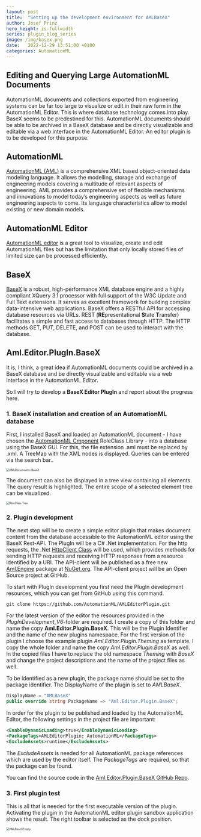 ```yaml
---
layout: post
title:  "Setting up the development environment for AMLBaseX"
author: Josef Prinz
hero_height: is-fullwidth
series: plugin_blog_series
image: /img/basex.png
date:   2022-12-29 13:51:00 +0100
categories: AutomationML
---
```


## Editing and Querying Large AutomationML Documents
AutomationML documents and collections exported from engineering systems can be far too large to visualize or edit in their raw form in the AutomationML Editor. This is where database technology comes into play. BaseX seems to be predestined for this. AutomationML documents should be able to be archived in a BaseX database and be directly visualizable and editable via a web interface in the AutomationML Editor. An editor plugin is to be developed for this purpose.

## AutomationML
[AutomationML (AML)](https://www.AutomationML.org) is a comprehensive XML based object-oriented data modeling language. It allows the modelling, storage and exchange of engineering models covering a multitude of relevant aspects of engineering. AML provides a comprehensive set of flexible mechanisms and innovations to model today’s engineering aspects as well as future engineering aspects to come. Its language characteristics allow to model existing or new domain models.

## AutomationML Editor
[AutomationML editor](https://github.com/AutomationML/AutomationMLEditor#readme) is a great tool to visualize, create and edit AutomationML files but has the limitation that only locally stored files of limited size can be processed efficiently.

## BaseX
[BaseX](https://basex.org/) is a robust, high-performance XML database engine and a highly compliant XQuery 3.1 processor with full support of the W3C Update and Full Text extensions. It serves as excellent framework for building complex data-intensive web applications. BaseX offers a RESTful API for accessing database resources via URLs. REST (**RE**presentational **S**tate **T**ransfer) facilitates a simple and fast access to databases through HTTP. The HTTP methods GET, PUT, DELETE, and POST can be used to interact with the database. 

## Aml.Editor.PlugIn.BaseX
It is, I think, a great idea if AutomationML documents could be archived in a BaseX database and be directly visualizable and editable via a web interface in the AutomationML Editor.

So I will try to develop a **BaseX Editor PlugIn** and report about the progress here. 

### 1. BaseX installation and creation of an AutomationML database
First, I installed BaseX and loaded an AutomationML document - I have chosen the [AutomationML Cmponent](https://www.automationml.org/news/whitepaper-part-6-automationml-component/) RoleClass Library - into a database using the BaseX GUI. For this, the file extension .aml must be replaced by .xml. A TreeMap with the XML nodes is displayed. Queries can be entered via the search bar.. 

<img src="/img/AmlBasex.png" alt="AMLDocument in BaseX" style="zoom:50%;" />

The document can also be displayed in a tree view containing all elements. The query result is highlighted. The entire scope of a selected element tree can be visualized.

<img src="/img/RoleClassTree.png" alt="RoleClass Tree" style="zoom:50%;" />

### 2. Plugin development
The next step will be to create a simple editor plugin that makes document content from the database accessible to the AutomationML editor using the BaseX Rest-API. The PlugIn will be a C# .Net implementation. For the http requests, the .Net [HttpClient Class](https://learn.microsoft.com/en-us/dotnet/api/system.net.http.httpclient?view=net-7.0) will be used, which provides methods for sending HTTP requests and receiving HTTP responses from a resource identified by a URI. The API-client will be published as a free new [Aml.Engine](https://www.nuget.org/packages/Aml.Engine) package at [NuGet.org](https://www.nuget.org). The API-client project will be an Open Source project at GitHub. 

To start with PlugIn development you first need the PlugIn development resources, which you can get from GitHub using this command.

```shell
git clone https://github.com/AutomationML/AMLEditorPlugin.git
```

For the latest version of the editor the resources provided in the *PlugInDevelopment_V6*-folder are required. I create a copy of this folder and name the copy **Aml.Editor.Plugin.BaseX**. This will be the Plugin Identifier and the name of the new plugins namespace.  For the first version of the plugin I choose the example plugin *Aml.Editor.Plugin.Theming* as template. I copy the whole folder and name the copy *Aml.Editor.Plugin.BaseX* as well. In the copied files I have to replace the old namespace *Theming* with *BaseX* and change the project descriptions and the name of the project files as well.

To be identified as a new plugin, the package name should be set to the package identifier. The DisplayName of the plugin is set to *AMLBaseX*.

```c#
DisplayName = "AMLBaseX"
public override string PackageName => "Aml.Editor.Plugin.BaseX";
```

In order for the plugin to be published and loaded by the AutomationML Editor, the following settings in the project file are important:

```xml
<EnableDynamicLoading>true</EnableDynamicLoading>
<PackageTags>AMLEditorPlugin; AutomationML</PackageTags>
<ExcludeAssets>runtime</ExcludeAssets>
```

The *ExcludeAssets* is needed for all AutomationML package references which are used by the editor itself. The *PackageTags* are required, so that the package can be found.

You can find the source code in the [Aml.Editor.Plugin.BaseX GitHub Repo][Aml.Editor.Plugin.BaseX GitHub Repo].

### 3. First plugin test
This is all that is needed for the first executable version of the plugin. Activating the plugin in the AutomationML editor plugin sandbox application shows the result. The right toolbar is selected as the dock position.

<img src="/img/AMLBaseXEmpty.png" alt="AMLBaseXEmpty" style="zoom:50%;" />

[Aml.Editor.Plugin.BaseX GitHub Repo]: https://github.com/josefprinz/Aml.Editor.Plugin.BaseX	
